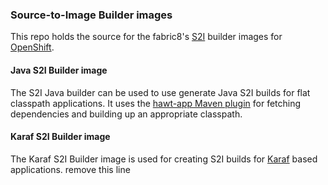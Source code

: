 ### Source-to-Image Builder images

This repo holds the source for the fabric8's
[S2I](https://docs.openshift.com/enterprise/3.0/creating_images/s2i.html)
builder images for [OpenShift](http://www.openshift.com).


#### Java S2I Builder image

The S2I Java builder can be used to use generate Java S2I builds for
flat classpath applications. It uses the
[hawt-app Maven plugin](https://github.com/fabric8io/fabric8/tree/master/hawt-app-maven-plugin) 
for fetching dependencies and building up an appropriate classpath.

#### Karaf S2I Builder image

The Karaf S2I Builder image is used for creating S2I builds for
[Karaf](http://karaf.apache.org/) based applications.
remove this line
